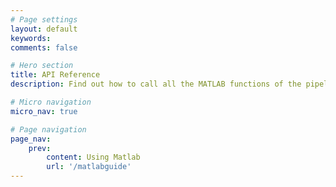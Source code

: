 ```yaml
---
# Page settings
layout: default
keywords:
comments: false

# Hero section
title: API Reference
description: Find out how to call all the MATLAB functions of the pipeline.

# Micro navigation
micro_nav: true

# Page navigation
page_nav:
    prev:
        content: Using Matlab
        url: '/matlabguide'
---
```


